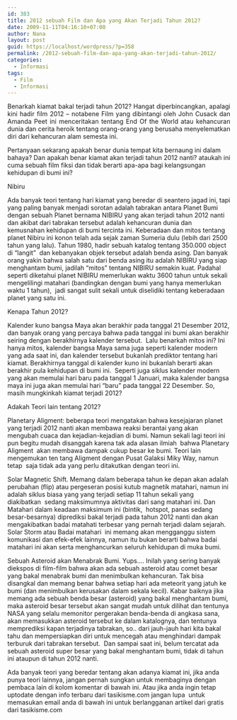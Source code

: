 ```yaml
---
id: 383
title: 2012 sebuah Film dan Apa yang Akan Terjadi Tahun 2012?
date: 2009-11-11T04:16:10+07:00
author: Nana
layout: post
guid: https://localhost/wordpress/?p=358
permalink: /2012-sebuah-film-dan-apa-yang-akan-terjadi-tahun-2012/
categories:
  - Informasi
tags:
  - Film
  - Informasi
---
```

<p style="text-align: justify;">
  Benarkah kiamat bakal terjadi tahun 2012? Hangat diperbincangkan, apalagi kini hadir film 2012 &#8211; notabene Film yang dibintangi oleh John Cusack dan Amanda Peet ini menceritakan tentang End Of the World atau kehancuran dunia dan cerita heroik tentang orang-orang yang berusaha menyelematkan diri dari kehancuran alam semesta ini.
</p>

Pertanyaan sekarang apakah benar dunia tempat kita bernaung ini dalam bahaya? Dan apakah benar kiamat akan terjadi tahun 2012 nanti? ataukah ini cuma sebuah film fiksi dan tidak berarti apa-apa bagi kelangsungan kehidupan di bumi ini?

Nibiru

Ada banyak teori tentang hari kiamat yang beredar di seantero jagad ini, tapi yang paling banyak menjadi sorotan adalah tabrakan antara Planet Bumi dengan sebuah Planet bernama NIBIRU yang akan terjadi tahun 2012 nanti dan akibat dari tabrakan tersebut adalah kehancuran dunia dan kemusnahan kehidupan di bumi tercinta ini. Keberadaan dan mitos tentang planet Nibiru ini konon telah ada sejak zaman Sumeria dulu (lebih dari 2500 tahun yang lalu). Tahun 1980, hadir sebuah katalog tentang 350.000 object di “langit”  dan kebanyakan objek tersebut adalah benda asing. Dan banyak orang yakin bahwa salah satu dari benda asing itu adalah NIBIRU yang siap menghantam bumi, jadilah “mitos” tentang NIBIRU semakin kuat. Padahal seperti diketahui planet NIBIRU memerlukan waktu 3600 tahun untuk sekali mengelilingi matahari (bandingkan dengan bumi yang hanya memerlukan waktu 1 tahun),  jadi sangat sulit sekali untuk diselidiki tentang keberadaan planet yang satu ini.

Kenapa Tahun 2012?

Kalender kuno bangsa Maya akan berakhir pada tanggal 21 Desember 2012, dan banyak orang yang percaya bahwa pada tanggal ini bumi akan berakhir seiring dengan berakhirnya kalender tersebut.  Lalu benarkah mitos ini? Ini hanya mitos, kalender bangsa Maya sama juga seperti kalender modern yang ada saat ini, dan kalender tersebut bukanlah prediktor tentang hari kiamat. Berakhirnya tanggal di kalender kuno ini bukanlah berarti akan berakhir pula kehidupan di bumi ini.  Seperti juga siklus kalender modern yang akan memulai hari baru pada tanggal 1 Januari, maka kalender bangsa maya ini juga akan memulai hari “baru” pada tanggal 22 Desember. So, masih mungkinkah kiamat terjadi 2012?

Adakah Teori lain tentang 2012?

Planetary Aligment: beberapa teori mengatakan bahwa kesejajaran planet yang terjadi 2012 nanti akan membawa reaksi berantai yang akan mengubah cuaca dan kejadian-kejadian di bumi. Namun sekali lagi teori ini pun begitu mudah disanggah karena tak ada alasan ilmiah  bahwa Planetary Aligment  akan membawa dampak cukup besar ke bumi. Teori lain mengemukan ten tang Aligment dengan Pusat Galaksi Miky Way, namun tetap  saja tidak ada yang perlu ditakutkan dengan teori ini.

Solar Magnetic Shift. Memang dalam beberapa tahun ke depan akan adalah perubahan (flip) atau pergeseran posisi kutub magnetik matahari, namun ini adalah siklus biasa yang yang terjadi setiap 11 tahun sekali yang diakibatkan  sedang maksimumnya aktivitas dari sang matahari ini. Dan Matahari dalam keadaan maksimum ini (bintik,  hotspot, panas sedang besar-besarnya) diprediksi bakal terjadi pada tahun 2012 nanti dan akan mengakibatkan badai matahati terbesar yang pernah terjadi dalam sejarah. Solar Storm atau Badai matahari  ini memang akan mengganggu sistem komunikasi dan efek-efek lainnya, namun itu bukan berarti bahwa badai matahari ini akan serta menghancurkan seluruh kehidupan di muka bumi.

Sebuah Asteroid akan Menabrak Bumi. Yups…. Inilah yang sering banyak diekspos di film-film bahwa akan ada sebuah asteroid atau comet besar yang bakal menabrak bumi dan menimbulkan kehancuran. Tak bisa disangkal dan memang benar bahwa setiap hari ada meteorit yang jatuh ke bumi (dan menimbulkan kerusakan dalam sekala kecil). Kabar baiknya jika memang ada sebuah benda besar (asteroid) yang bakal menghantam bumi, maka asteroid besar tersebut akan sangat mudah untuk dilihat dan tentunya NASA yang selalu memonitor pergerakan benda-benda di angkasa sana, akan memasukkan asteroid tersebut ke dalam katalognya, dan tentunya memprediksi kapan terjadinya tabrakan, so.. dari jauh-jauh hari kita bakal tahu dan mempersiapkan diri untuk mencegah atau menghindari dampak terburuk dari tabrakan tersebut.  Dan sampai saat ini, belum tercatat ada sebuah asteroid super besar yang bakal menghantam bumi, tidak di tahun ini ataupun di tahun 2012 nanti.

Ada banyak teori yang beredar tentang akan adanya kiamat ini, jika anda punya teori lainnya, jangan pernah sungkan untuk membaginya dengan pembaca lain di kolom komentar di bawah ini. Atau jika anda ingin tetap uptodate dengan info terbaru dari tasikisme.com jangan lupa  untuk memasukan email anda di bawah ini untuk berlangganan artikel dari gratis dari tasikisme.com